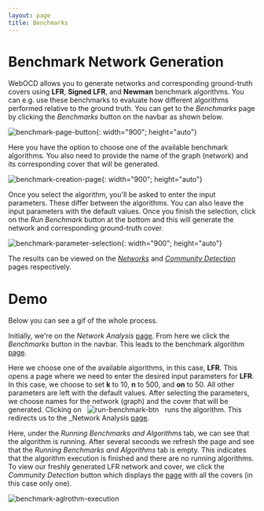 ```yaml
---
layout: page
title: Benchmarks
---
```


# Benchmark Network Generation

WebOCD allows you to generate networks and corresponding ground-truth covers using __LFR__, __Signed LFR__, and __Newman__ benchmark algorithms. You can e.g. use these benchmarks to evaluate how different algorithms performed relative to the ground truth. You can get to the _Benchmarks_ page by clicking the _Benchmarks_ button on the navbar as shown below.

![benchmark-page-button](/REST-OCD-Services/assets/img/benchmarks_button.png "Benchmarks Page Button"){: width="900"; height="auto"}

Here you have the option to choose one of the available benchmark algorithms. You also need to provide the name of the graph (network) and its corresponding cover that will be generated. 

![benchmark-creation-page](/REST-OCD-Services/assets/img/benchmark_creation_page.png "Benchmark Creation Page"){: width="900"; height="auto"}

Once you select the algorithm, you'll be asked to enter the input parameters. These differ between the algorithms. You can also leave the input parameters with the default values. Once you finish the selection, click on the _Run Benchmark_ button at the bottom and this will generate the network and corresponding ground-truth cover.

![benchmark-parameter-selection](/REST-OCD-Services/assets/img/benchmark_parameter_selection.png "Benchmark Parameter Selection"){: width="900"; height="auto"}

The results can be viewed on the [_Networks_](/REST-OCD-Services/pages/tutorials/networks-covers-view#networks) and [_Community Detection_](/REST-OCD-Services/pages/tutorials/networks-covers-view#community-detection) pages respectively.


# Demo

Below you can see a gif of the whole process. 

Initially, we're on the _Network Analysis_ [page](/REST-OCD-Services/pages/tutorials/login#network-analysis-page). From here we click the _Benchmarks_ button in the navbar. This leads to the benchmark algorithm [page](/REST-OCD-Services/pages/tutorials/benchmarks#benchmark-network-generation).

Here we choose one of the available algorithms, in this case, __LFR__. This opens a page where we need to enter the desired input parameters for __LFR__. In this case, we choose to set __k__ to 10, __n__ to 500, and __on__ to 50. All other parameters are left with the default values. After selecting the parameters, we choose names for the network (graph) and the cover that will be generated. Clicking on &nbsp;  ![run-benchmark-btn](/REST-OCD-Services/assets/img/run_benchmark_btn.png "Run Benchmark Button") &nbsp; runs the algorithm. This redirects us to the _Network Analysis [page](/REST-OCD-Services/pages/tutorials/login#network-analysis-page). 

Here, under the _Running Benchmarks and Algorithms_ tab, we can see that the algorithm is running. After several seconds we refresh the page and see that the _Running Benchmarks and Algorithms_ tab is empty. This indicates that the algorithm execution is finished and there are no running algorithms. To view our freshly generated LFR network and cover, we click the _Community Detection_ button which displays the [page](/REST-OCD-Services/pages/tutorials/networks-covers-view#community-detection) with all the covers (in this case only one).


![benchmark-aglrothm-execution](/REST-OCD-Services/assets/gifs/benchmark.gif "Benchmark Algorithm Execution")